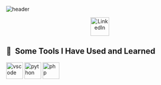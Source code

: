![header](https://capsule-render.vercel.app/api?type=soft&text=Howdy%20Partner👋&fontColor=FFFFFF)

<p align="center">
  <a href="https://www.linkedin.com/in/dennis-han-660614333/">
    <img width="50" height="50" alt="LinkedIn" src="https://github.com/user-attachments/assets/bc723429-ed00-4aaf-8315-9a0a6b54ab33"/>
  </a>
</p>

<h2> 🚀 &nbsp;Some Tools I Have Used and Learned</h2>
<p align="left">
<img src="https://cdn.jsdelivr.net/gh/devicons/devicon/icons/vscode/vscode-original.svg" alt="vscode" width="45" height="45"/>
<img src="https://cdn.jsdelivr.net/gh/devicons/devicon/icons/python/python-original.svg" alt="python" width="45" height="45"/>
<img src="https://cdn.jsdelivr.net/gh/devicons/devicon/icons/flutter/flutter-original.svg" alt="php" width="45" height="45"/>
</p>

<!--
**kaungzhan/kaungzhan** is a ✨ _special_ ✨ repository because its `README.md` (this file) appears on your GitHub profile.

Here are some ideas to get you started:

- 🔭 I’m currently working on ...
- 🌱 I’m currently learning ...
- 👯 I’m looking to collaborate on ...
- 🤔 I’m looking for help with ...
- 💬 Ask me about ...
- 📫 How to reach me: ...
- 😄 Pronouns: ...
- ⚡ Fun fact: ...
-->

